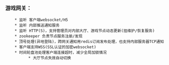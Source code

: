 ### 游戏网关：
		* 监听 客户端websocket/H5
		* 监听 内部推送通知服务
		* 监听 HTTP(S)，支持管理员对内部大厅、游戏节点动态更新(挂维护/恢复服务)
		* zookeeper 负责节点服务注册/发现
		* 顶号处理(异地登陆)，跨网关通知用redis订阅发布处理，也支持内部服务器TCP通知
		* 客户端支持WSS(SSL认证的加密websocket)
		* 时间轮盘池处理客户端连接超时，减少全局加锁情况
              * 大厅节点失效自动切换
